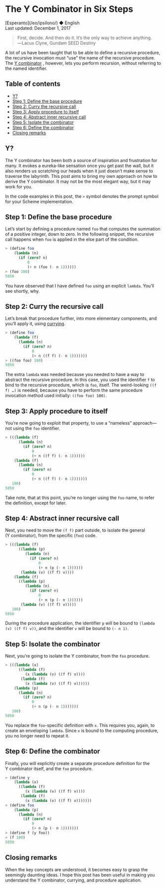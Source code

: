 The Y Combinator in Six Steps
=============================

<div class="center">[Esperanto](/eo/ipsilono/) ◆ English</div>
<div class="center">Last updated: December 1, 2017</div>

>First, decide. And then do it. It’s the only way to achieve anything.<br>
>―Lacus Clyne, Gundam SEED Destiny

A lot of us have been taught that to be able to define a recursive procedure, the recursive
invocation must “use” the name of the recursive
procedure. The [Y combinator](https://en.wikipedia.org/wiki/Fixed-point_combinator#Y_combinator) ,
however, lets you perform recursion, without referring to the named identifier.


Table of contents
-----------------

- [Y?](#y)
- [Step 1: Define the base procedure](#base)
- [Step 2: Curry the recursive call](#curry)
- [Step 3: Apply procedure to itself](#self)
- [Step 4: Abstract inner recursive call](#abstractinner)
- [Step 5: Isolate the combinator](#isolate)
- [Step 6: Define the combinator](#define)
- [Closing remarks](#closing)


<a name="y"></a> Y?
-----------------------

The Y combinator has been both a source of inspiration and frustration for many. It evokes a
eureka-like sensation once you get past the wall, but it also renders us scratching our heads when
it just doesn’t make sense to traverse the labyrinth. This post aims to bring my own approach on how
to derive the Y combinator. It may not be the most elegant way, but it may work for you.

In the code examples in this post, the `>` symbol denotes the prompt symbol for your Scheme
implementation.


<a name="base"></a> Step 1: Define the base procedure
-----------------------------------------------------

Let’s start by defining a procedure named `foo` that computes the summation of a positive integer,
down to zero. In the following snippet, the recursive call happens when `foo` is applied in the else
part of the condition.

```scheme
> (define foo
    (lambda (n)
      (if (zero? n)
          0
          (+ n (foo (- n 1))))))
> (foo 100)
5050
```

You have observed that I have defined `foo` using an explicit `lambda`. You’ll see shortly,
why.



<a name="curry"></a> Step 2: Curry the recursive call
-----------------------------------------------------

Let’s break that procedure further, into more elementary components, and you’ll apply it,
using [currying](https://en.wikipedia.org/wiki/Currying).

```scheme
> (define foo
    (lambda (f)
      (lambda (n)
        (if (zero? n)
            0
            (+ n ((f f) (- n 1)))))))
> ((foo foo) 100)
5050
```

The extra `lambda` was needed because you needed to have a way to abstract the recursive
procedure. In this case, you used the identifier `f` to bind to the recursive procedure, which is
`foo`, itself. The weird-looking `((f f) …)` is needed, because you have to perform the same
procedure invocation method used initially: `((foo foo) 100)`.


<a name="self"></a> Step 3: Apply procedure to itself
-----------------------------------------------------

You’re now going to exploit that property, to use a “nameless” approach—not using the `foo`
identifier.

```scheme
> (((lambda (f)
      (lambda (n)
        (if (zero? n)
            0
            (+ n ((f f) (- n 1))))))
    (lambda (f)
      (lambda (n)
        (if (zero? n)
            0
            (+ n ((f f) (- n 1)))))))
   100)
5050
```

Take note, that at this point, you’re no longer using the `foo` name,
to refer the definition, except for later.


<a name="abstractinner"></a> Step 4: Abstract inner recursive call
------------------------------------------------------------------

Next, you need to move the `(f f)` part outside, to isolate the general (Y combinator), from the
specific (`foo`) code.

```scheme
> (((lambda (f)
      ((lambda (p)
         (lambda (n)
           (if (zero? n)
               0
               (+ n (p (- n 1))))))
       (lambda (v) ((f f) v))))
    (lambda (f)
      ((lambda (p)
         (lambda (n)
           (if (zero? n)
               0
               (+ n (p (- n 1))))))
       (lambda (v) ((f f) v)))))
   100)
5050
```

During the procedure application, the identifier `p` will be bound to `(lambda (v) ((f f) v))`, and
the identifier `v` will be bound to `(- n 1)`.


<a name="isolate"></a> Step 5: Isolate the combinator
-----------------------------------------------------

Next, you’re going to isolate the Y combinator, from the `foo` procedure.

```scheme
> (((lambda (x)
      ((lambda (f)
         (x (lambda (v) ((f f) v))))
       (lambda (f)
         (x (lambda (v) ((f f) v))))))
    (lambda (p)
      (lambda (n)
        (if (zero? n)
            0
            (+ n (p (- n 1)))))))
   100)
5050
```

You replace the `foo`-specific definition with `x`. This requires you, again, to create an enveloping
`lambda`. Since `x` is bound to the computing procedure, you no longer need to repeat it.


<a name="define"></a> Step 6: Define the combinator
---------------------------------------------------

Finally, you will explicitly create a separate procedure definition for the Y combinator itself, and
the `foo` procedure.

```scheme
> (define y
    (lambda (x)
      ((lambda (f)
         (x (lambda (v) ((f f) v))))
       (lambda (f)
         (x (lambda (v) ((f f) v)))))))
> (define foo
    (lambda (p)
      (lambda (n)
        (if (zero? n)
            0
            (+ n (p (- n 1)))))))
> (define f (y foo))
> (f 100)
5050
```


<a name="closing"></a> Closing remarks
--------------------------------------

When the key concepts are understood, it becomes easy to grasp the seemingly daunting ideas. I hope
this post has been useful in making you understand the Y combinator, currying, and procedure
application.
